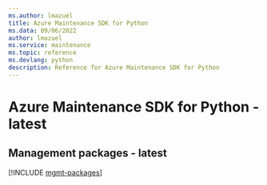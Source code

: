 ```yaml
---
ms.author: lmazuel
title: Azure Maintenance SDK for Python
ms.data: 09/06/2022
author: lmazuel
ms.service: maintenance
ms.topic: reference
ms.devlang: python
description: Reference for Azure Maintenance SDK for Python
---
```

# Azure Maintenance SDK for Python - latest

## Management packages - latest
[!INCLUDE [mgmt-packages](maintenance-mgmt-index.md)]